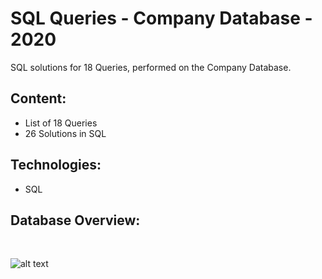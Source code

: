 # SQL Queries - Company Database - 2020

SQL solutions for 18 Queries, performed on the Company Database.

## Content:
- List of 18 Queries
- 26 Solutions in SQL

## Technologies:
- SQL

## Database Overview:
<br/>

![alt text](https://github.com/panaitescu-paul/SQL-Queries-Company-Database-2020/blob/master/screenshots/s1.png)
